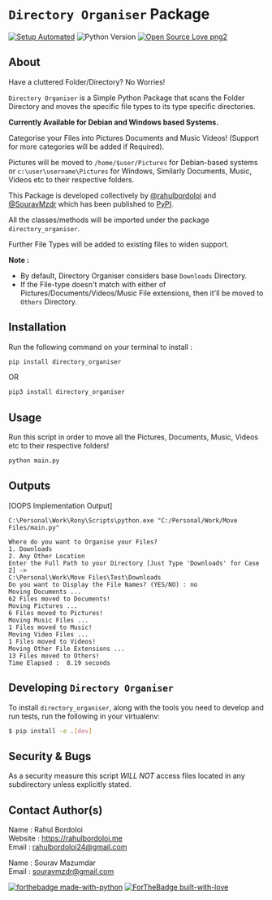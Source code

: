 # `Directory Organiser` Package

[![Setup Automated](https://img.shields.io/badge/setup-automated-blue?logo=gitpod)](https://gitpod.io/from-referrer/)
![Python Version](https://img.shields.io/badge/python-3.x-brightgreen.svg)
[![Open Source Love png2](https://badges.frapsoft.com/os/v2/open-source.png?v=103)](https://github.com/ellerbrock/open-source-badges/)

## About

Have a cluttered Folder/Directory? No Worries!

`Directory Organiser` is a Simple Python Package that scans the Folder Directory and moves the specific file types to its type specific directories.

<b> Currently Available for Debian and Windows based Systems. </b>

Categorise your Files into Pictures Documents and Music Videos! (Support for more categories will be added if Required).

Pictures will be moved to `/home/$user/Pictures` for Debian-based systems or `c:\user\username\Pictures` for Windows, Similarly Documents, Music, Videos etc to their respective folders.

This Package is developed collectively by [@rahulbordoloi](https://github.com/rahulbordoloi) and [@SouravMzdr](https://github.com/SouravMzdr) which has been published to [PyPI]().

All the classes/methods will be imported under the package `directory_organiser`.

Further File Types will be added to existing files to widen support.

<b>Note : </b>
*   By default, Directory Organiser considers base `Downloads` Directory.
*   If the File-type doesn't match with either of Pictures/Documents/Videos/Music File extensions, then it'll be moved to `Others` Directory.

## Installation

Run the following command on your terminal to install : 

```python
pip install directory_organiser
```
OR

```python
pip3 install directory_organiser
```

## Usage

Run this script in order to move all the Pictures, Documents, Music, Videos etc to their respective folders!

```python
python main.py
```

## Outputs

[OOPS Implementation Output]
```
C:\Personal\Work\Rony\Scripts\python.exe "C:/Personal/Work/Move Files/main.py"

Where do you want to Organise your Files?
1. Downloads
2. Any Other Location
Enter the Full Path to your Directory [Just Type 'Downloads' for Case 2] ->
C:\Personal\Work\Move Files\Test\Downloads
Do you want to Display the File Names? (YES/NO) : no
Moving Documents ...
62 Files moved to Documents!
Moving Pictures ...
6 Files moved to Pictures!
Moving Music Files ...
1 Files moved to Music!
Moving Video Files ...
1 Files moved to Videos!
Moving Other File Extensions ...
13 Files moved to Others!
Time Elapsed :  8.19 seconds
```

## Developing `Directory Organiser`

To install `directory_organiser`, along with the tools you need to develop and run tests, run the following in your virtualenv:

```bash
$ pip install -e .[dev]
```

## Security & Bugs

As a security measure this script *WILL NOT* access files located in any subdirectory unless explicitly stated.
<!--
__Known bugs__ : <br>
Ignores files if extension is not in lowercase standard encoding.
-->
## Contact Author(s)

Name : Rahul Bordoloi <br>
Website : https://rahulbordoloi.me <br>
Email : rahulbordoloi24@gmail.com <br>

Name : Sourav Mazumdar <br>
Email : souravmzdr@gmail.com <br>

[![forthebadge made-with-python](http://ForTheBadge.com/images/badges/made-with-python.svg)](https://www.python.org/)
[![ForTheBadge built-with-love](http://ForTheBadge.com/images/badges/built-with-love.svg)](https://github.com/rahulbordoloi/)

